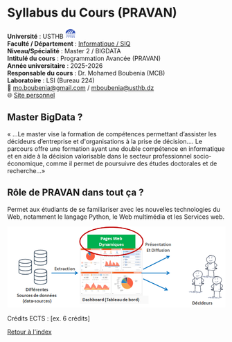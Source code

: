 # Syllabus du Cours (PRAVAN)

**Université** : USTHB  <img src="img/USTHB.png" height="24px"/>  
**Faculté / Département** : [Informatique / SIQ](https://finfo.usthb.dz/)  
**Niveau/Spécialité** : Master 2 / BIGDATA   
**Intitulé du cours** : Programmation Avancée (PRAVAN)  
**Année universitaire** : 2025-2026   
**Responsable du cours** : Dr. Mohamed Boubenia (MCB)  
**Laboratoire** : LSI (Bureau 224)  
📧 mo.boubenia@gmail.com / mboubenia@usthb.dz  
🌐 [Site personnel](https://sites.google.com/view/boubeniamohamed/accueil)  



## Master BigData ?
« …Le master vise la formation de compétences permettant d’assister les décideurs d’entreprise et d'organisations à la prise de décision…. Le parcours offre une formation ayant une double compétence en informatique et en aide à la décision valorisable dans le secteur professionnel socio-économique, comme il permet de poursuivre des études doctorales et de recherche…»

## Rôle de PRAVAN dans tout ça ?
Permet aux étudiants de se familiariser avec les nouvelles technologies du Web, notamment le langage Python, le Web multimédia et les Services web. 	

<img src="img/1.png" />


Crédits ECTS : [ex. 6 crédits]


[Retour à l'index](syllabus.md)
